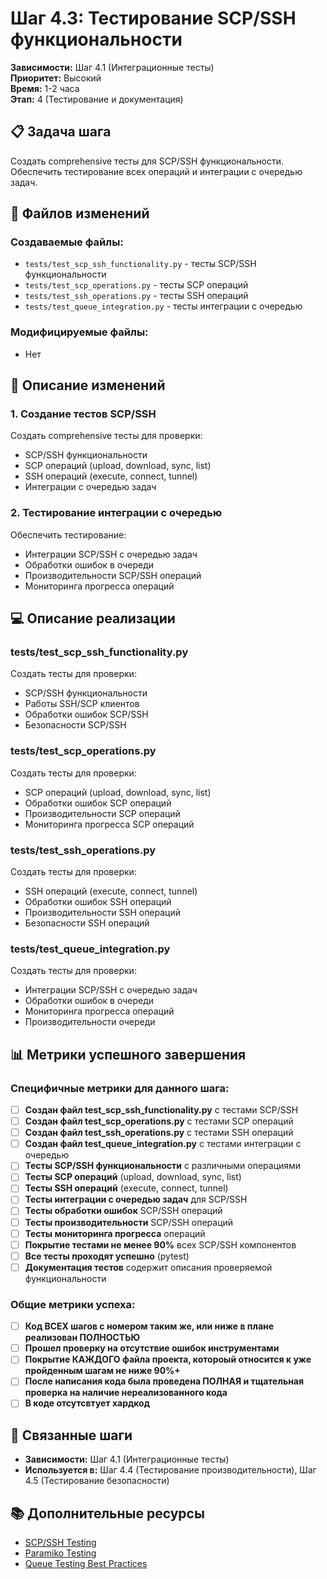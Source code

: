 # Шаг 4.3: Тестирование SCP/SSH функциональности

**Зависимости:** Шаг 4.1 (Интеграционные тесты)  
**Приоритет:** Высокий  
**Время:** 1-2 часа  
**Этап:** 4 (Тестирование и документация)

## 📋 Задача шага

Создать comprehensive тесты для SCP/SSH функциональности. Обеспечить тестирование всех операций и интеграции с очередью задач.

## 📁 Файлов изменений

### Создаваемые файлы:
- `tests/test_scp_ssh_functionality.py` - тесты SCP/SSH функциональности
- `tests/test_scp_operations.py` - тесты SCP операций
- `tests/test_ssh_operations.py` - тесты SSH операций
- `tests/test_queue_integration.py` - тесты интеграции с очередью

### Модифицируемые файлы:
- Нет

## 🔧 Описание изменений

### 1. Создание тестов SCP/SSH
Создать comprehensive тесты для проверки:
- SCP/SSH функциональности
- SCP операций (upload, download, sync, list)
- SSH операций (execute, connect, tunnel)
- Интеграции с очередью задач

### 2. Тестирование интеграции с очередью
Обеспечить тестирование:
- Интеграции SCP/SSH с очередью задач
- Обработки ошибок в очереди
- Производительности SCP/SSH операций
- Мониторинга прогресса операций

## 💻 Описание реализации

### tests/test_scp_ssh_functionality.py
Создать тесты для проверки:
- SCP/SSH функциональности
- Работы SSH/SCP клиентов
- Обработки ошибок SCP/SSH
- Безопасности SCP/SSH

### tests/test_scp_operations.py
Создать тесты для проверки:
- SCP операций (upload, download, sync, list)
- Обработки ошибок SCP операций
- Производительности SCP операций
- Мониторинга прогресса SCP операций

### tests/test_ssh_operations.py
Создать тесты для проверки:
- SSH операций (execute, connect, tunnel)
- Обработки ошибок SSH операций
- Производительности SSH операций
- Безопасности SSH операций

### tests/test_queue_integration.py
Создать тесты для проверки:
- Интеграции SCP/SSH с очередью задач
- Обработки ошибок в очереди
- Мониторинга прогресса операций
- Производительности очереди

## 📊 Метрики успешного завершения

### Специфичные метрики для данного шага:
- [ ] **Создан файл test_scp_ssh_functionality.py** с тестами SCP/SSH
- [ ] **Создан файл test_scp_operations.py** с тестами SCP операций
- [ ] **Создан файл test_ssh_operations.py** с тестами SSH операций
- [ ] **Создан файл test_queue_integration.py** с тестами интеграции с очередью
- [ ] **Тесты SCP/SSH функциональности** с различными операциями
- [ ] **Тесты SCP операций** (upload, download, sync, list)
- [ ] **Тесты SSH операций** (execute, connect, tunnel)
- [ ] **Тесты интеграции с очередью задач** для SCP/SSH
- [ ] **Тесты обработки ошибок** SCP/SSH операций
- [ ] **Тесты производительности** SCP/SSH операций
- [ ] **Тесты мониторинга прогресса** операций
- [ ] **Покрытие тестами не менее 90%** всех SCP/SSH компонентов
- [ ] **Все тесты проходят успешно** (pytest)
- [ ] **Документация тестов** содержит описания проверяемой функциональности

### Общие метрики успеха:
- [ ] **Код ВСЕХ шагов с номером таким же, или ниже в плане реализован ПОЛНОСТЬЮ**
- [ ] **Прошел проверку на отсутствие ошибок инструментами**
- [ ] **Покрытие КАЖДОГО файла проекта, котороый относится к уже пройденным шагам не ниже 90%+**
- [ ] **После написания кода была проведена ПОЛНАЯ и тщательная проверка на наличие нереализованного кода**
- [ ] **В коде отсутсвтует хардкод**

## 🔗 Связанные шаги

- **Зависимости:** Шаг 4.1 (Интеграционные тесты)
- **Используется в:** Шаг 4.4 (Тестирование производительности), Шаг 4.5 (Тестирование безопасности)

## 📚 Дополнительные ресурсы

- [SCP/SSH Testing](https://docs.python.org/3/library/unittest.html)
- [Paramiko Testing](https://paramiko.readthedocs.io/)
- [Queue Testing Best Practices](https://docs.python.org/3/library/queue.html)
